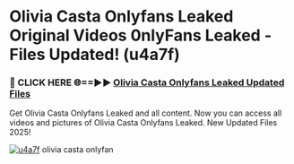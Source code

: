 # Olivia Casta Onlyfans Leaked Original Videos 0nlyFans Leaked - Files Updated! (u4a7f)

<h3>🔴 CLICK HERE 🌐==►► <a href="https://tinyurl.com/2wckxsce" rel="nofollow">Olivia Casta Onlyfans Leaked Updated Files</a></h3>

Get Olivia Casta Onlyfans Leaked and all content. Now you can access all videos and pictures of Olivia Casta Onlyfans Leaked. New Updated Files 2025!

[![u4a7f](https://i.imgur.com/AFduVYN.gif)](https://tinyurl.com/2wckxsce)
olivia casta onlyfan